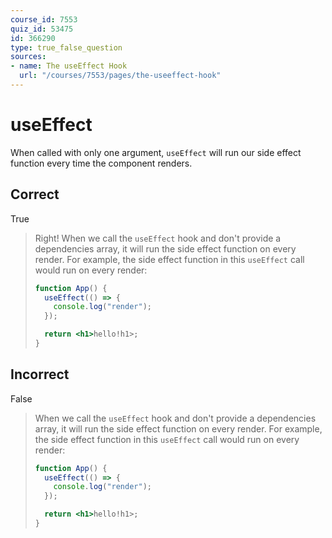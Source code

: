 ```yaml
---
course_id: 7553
quiz_id: 53475
id: 366290
type: true_false_question
sources:
- name: The useEffect Hook
  url: "/courses/7553/pages/the-useeffect-hook"
---
```


# useEffect

When called with only one argument, `useEffect` will run our side effect
function every time the component renders.

## Correct

True

> Right! When we call the `useEffect` hook and don't provide a dependencies array,
> it will run the side effect function on every render. For example, the side
> effect function in this `useEffect` call would run on every render:
> 
> ```jsx
> function App() {
>   useEffect(() => {
>     console.log("render");
>   });
> 
>   return <h1>hello!h1>;
> }
> ```

## Incorrect

False

> When we call the `useEffect` hook and don't provide a dependencies array, it
> will run the side effect function on every render. For example, the side effect
> function in this `useEffect` call would run on every render:
> 
> ```jsx
> function App() {
>   useEffect(() => {
>     console.log("render");
>   });
> 
>   return <h1>hello!h1>;
> }
> ```
